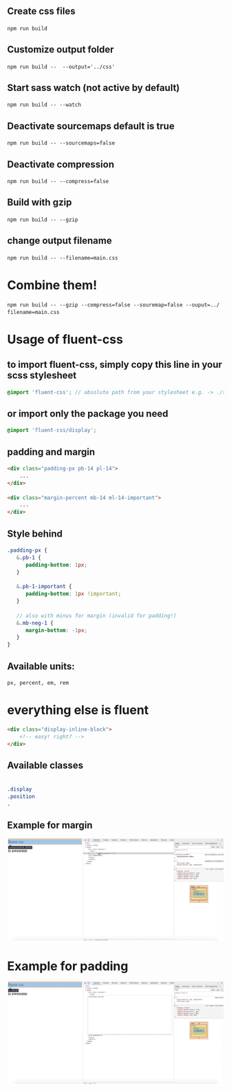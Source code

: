 ﻿## Create css files
`npm run build`

## Customize output folder

`npm run build --  --output='../css'`

## Start sass watch (not active by default)
`npm run build -- --watch`

## Deactivate sourcemaps default is true
`npm run build -- --sourcemaps=false`

## Deactivate compression
`npm run build -- --compress=false`

## Build with gzip
`npm run build -- --gzip`

## change output filename
`npm run build -- --filename=main.css`

# Combine them!
`npm run build -- --gzip --compress=false --souremap=false --ouput=../ filename=main.css`

# Usage of fluent-css
 
 ## to import fluent-css, simply copy this line in your scss stylesheet
```scss
@import 'fluent-css'; // absolute path from your stylesheet e.g. -> ./sass/fluent-styles/fluent-styles;
```

## or import only the package you need
```scss
@import 'fluent-css/display';
```

## padding and margin
```html
<div class="padding-px pb-14 pl-14">
	...
</div>

<div class="margin-percent mb-14 ml-14-important">
	...
</div>
```
## Style behind
```scss
.padding-px { 
   &.pb-1 {
      padding-bottom: 1px;
   }

   &.pb-1-important {
      padding-bottom: 1px !important;
   }

   // also with minus for margin (invalid for padding!)
   &.mb-neg-1 {
      margin-bottom: -1px;
   }
}
```

## Available units:
```
px, percent, em, rem
```

# everything else is fluent

```html
<div class="display-inline-block">
	<!-- easy! right? -->
</div>
```

## Available classes

```scss

.display
.position
.


```
## Example for margin
![alt text](./img/margin.gif)

# Example for padding
![alt text](./img/position.gif)